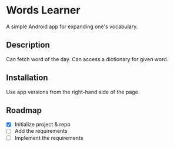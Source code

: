 # Words Learner
A simple Android app for expanding one's vocabulary.

## Description
Can fetch word of the day. Can access a dictionary for given word.

## Installation
Use app versions from the right-hand side of the page. 

## Roadmap
 - [x] Initialize project & repo
 - [ ] Add the requirements
 - [ ] Implement the requirements
